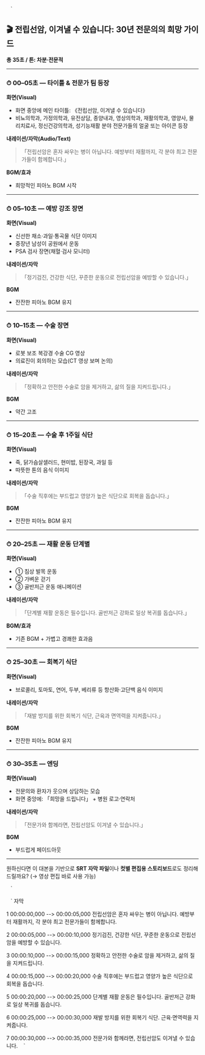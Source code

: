 `
`
`

## 🎬 전립선암, 이겨낼 수 있습니다: 30년 전문의의 희망 가이드

**총 35초 / 톤: 차분·전문적**

---

### ⏱ 00–05초 — 타이틀 & 전문가 팀 등장

**화면(Visual)**

* 화면 중앙에 메인 타이틀: 《전립선암, 이겨낼 수 있습니다》
* 비뇨의학과, 가정의학과, 유전상담, 종양내과, 영상의학과, 재활의학과, 영양사, 물리치료사, 정신건강의학과, 성기능재활 분야 전문가들의 얼굴 또는 아이콘 등장

**내레이션/자막(Audio/Text)**

> 「전립선암은 혼자 싸우는 병이 아닙니다.
> 예방부터 재활까지, 각 분야 최고 전문가들이 함께합니다.」

**BGM/효과**

* 희망적인 피아노 BGM 시작

---

### ⏱ 05–10초 — 예방 강조 장면

**화면(Visual)**

* 신선한 채소·과일·통곡물 식단 이미지
* 중장년 남성이 공원에서 운동
* PSA 검사 장면(채혈·검사 모니터)

**내레이션/자막**

> 「정기검진, 건강한 식단, 꾸준한 운동으로
> 전립선암을 예방할 수 있습니다.」

**BGM**

* 잔잔한 피아노 BGM 유지

---

### ⏱ 10–15초 — 수술 장면

**화면(Visual)**

* 로봇 보조 복강경 수술 CG 영상
* 의료진이 회의하는 모습(CT 영상 보며 논의)

**내레이션/자막**

> 「정확하고 안전한 수술로 암을 제거하고,
> 삶의 질을 지켜드립니다.」

**BGM**

* 약간 고조

---

### ⏱ 15–20초 — 수술 후 1주일 식단

**화면(Visual)**

* 죽, 닭가슴살샐러드, 현미밥, 된장국, 과일 등
* 따뜻한 톤의 음식 이미지

**내레이션/자막**

> 「수술 직후에는 부드럽고
> 영양가 높은 식단으로 회복을 돕습니다.」

**BGM**

* 잔잔한 피아노 BGM 유지

---

### ⏱ 20–25초 — 재활 운동 단계별

**화면(Visual)**

* ① 침상 발목 운동
* ② 가벼운 걷기
* ③ 골반저근 운동 애니메이션

**내레이션/자막**

> 「단계별 재활 운동은 필수입니다.
> 골반저근 강화로 일상 복귀를 돕습니다.」

**BGM/효과**

* 기존 BGM + 가볍고 경쾌한 효과음

---

### ⏱ 25–30초 — 회복기 식단

**화면(Visual)**

* 브로콜리, 토마토, 연어, 두부, 베리류 등 항산화·고단백 음식 이미지

**내레이션/자막**

> 「재발 방지를 위한 회복기 식단,
> 근육과 면역력을 지켜줍니다.」

**BGM**

* 잔잔한 피아노 BGM 유지

---

### ⏱ 30–35초 — 엔딩

**화면(Visual)**

* 전문의와 환자가 웃으며 상담하는 모습
* 화면 중앙에: 「희망을 드립니다」 + 병원 로고·연락처

**내레이션/자막**

> 「전문가와 함께라면, 전립선암도 이겨낼 수 있습니다.」

**BGM**

* 부드럽게 페이드아웃

---

원하신다면 이 대본을 기반으로 **SRT 자막 파일**이나 **컷별 편집용 스토리보드**로도 정리해드릴까요? (→ 영상 편집 바로 사용 가능)

`
`
`

`
`
`
자막

1
00:00:00,000 --> 00:00:05,000
전립선암은 혼자 싸우는 병이 아닙니다.
예방부터 재활까지, 각 분야 최고 전문가들이 함께합니다.

2
00:00:05,000 --> 00:00:10,000
정기검진, 건강한 식단, 꾸준한 운동으로
전립선암을 예방할 수 있습니다.

3
00:00:10,000 --> 00:00:15,000
정확하고 안전한 수술로 암을 제거하고,
삶의 질을 지켜드립니다.

4
00:00:15,000 --> 00:00:20,000
수술 직후에는 부드럽고 영양가 높은 식단으로
회복을 돕습니다.

5
00:00:20,000 --> 00:00:25,000
단계별 재활 운동은 필수입니다.
골반저근 강화로 일상 복귀를 돕습니다.

6
00:00:25,000 --> 00:00:30,000
재발 방지를 위한 회복기 식단.
근육·면역력을 지켜줍니다.

7
00:00:30,000 --> 00:00:35,000
전문가와 함께라면,
전립선암도 이겨낼 수 있습니다.
`
`
`
